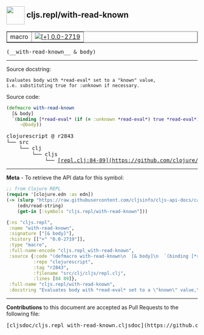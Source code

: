 ## <img width="48px" valign="middle" src="http://i.imgur.com/Hi20huC.png"> cljs.repl/with-read-known

 <table border="1">
<tr>

<td>macro</td>
<td><a href="https://github.com/cljsinfo/cljs-api-docs/tree/0.0-2719"><img valign="middle" alt="[+] 0.0-2719" src="https://img.shields.io/badge/+-0.0--2719-lightgrey.svg"></a> </td>
</tr>
</table>

 <samp>
(__with-read-known__ & body)<br>
</samp>

---




Source docstring:

```
Evaluates body with *read-eval* set to a "known" value,
i.e. substituting true for :unknown if necessary.
```

Source code:

```clj
(defmacro with-read-known
  [& body]
  `(binding [*read-eval* (if (= :unknown *read-eval*) true *read-eval*)]
     ~@body))
```

 <pre>
clojurescript @ r2843
└── src
    └── clj
        └── cljs
            └── <ins>[repl.clj:84-89](https://github.com/clojure/clojurescript/blob/r2843/src/clj/cljs/repl.clj#L84-L89)</ins>
</pre>


---

__Meta__ - To retrieve the API data for this symbol:

```clj
;; from Clojure REPL
(require '[clojure.edn :as edn])
(-> (slurp "https://raw.githubusercontent.com/cljsinfo/cljs-api-docs/catalog/cljs-api.edn")
    (edn/read-string)
    (get-in [:symbols "cljs.repl/with-read-known"]))
```

```clj
{:ns "cljs.repl",
 :name "with-read-known",
 :signature ["[& body]"],
 :history [["+" "0.0-2719"]],
 :type "macro",
 :full-name-encode "cljs.repl_with-read-known",
 :source {:code "(defmacro with-read-known\n  [& body]\n  `(binding [*read-eval* (if (= :unknown *read-eval*) true *read-eval*)]\n     ~@body))",
          :repo "clojurescript",
          :tag "r2843",
          :filename "src/clj/cljs/repl.clj",
          :lines [84 89]},
 :full-name "cljs.repl/with-read-known",
 :docstring "Evaluates body with *read-eval* set to a \"known\" value,\ni.e. substituting true for :unknown if necessary."}

```

---

__Contributions__ to this document are accepted as Pull Requests to the following file:

 <pre>
[cljsdoc/cljs.repl_with-read-known.cljsdoc](https://github.com/cljsinfo/cljs-api-docs/blob/master/cljsdoc/cljs.repl_with-read-known.cljsdoc)
</pre>


